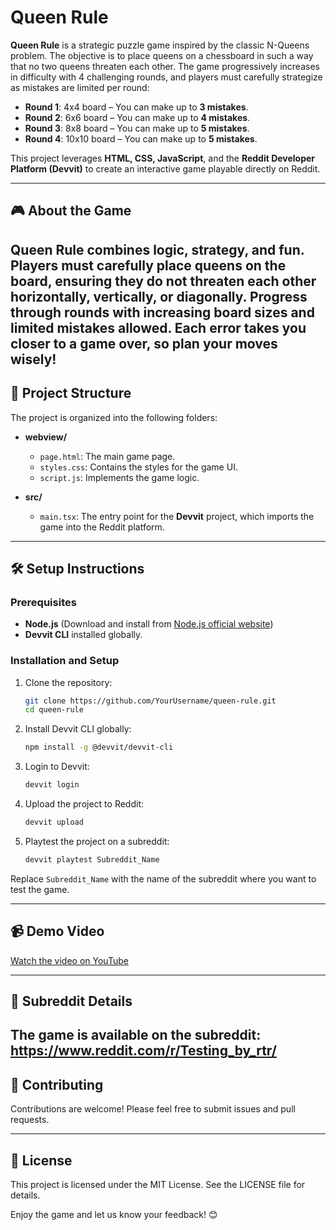 # Queen Rule  

**Queen Rule** is a strategic puzzle game inspired by the classic N-Queens problem. The objective is to place queens on a chessboard in such a way that no two queens threaten each other. The game progressively increases in difficulty with 4 challenging rounds, and players must carefully strategize as mistakes are limited per round:  

- **Round 1**: 4x4 board – You can make up to **3 mistakes**.  
- **Round 2**: 6x6 board – You can make up to **4 mistakes**.  
- **Round 3**: 8x8 board – You can make up to **5 mistakes**.  
- **Round 4**: 10x10 board – You can make up to **5 mistakes**.  

This project leverages **HTML, CSS, JavaScript**, and the **Reddit Developer Platform (Devvit)** to create an interactive game playable directly on Reddit.  

---

## 🎮 About the Game  
**Queen Rule** combines logic, strategy, and fun. Players must carefully place queens on the board, ensuring they do not threaten each other horizontally, vertically, or diagonally. Progress through rounds with increasing board sizes and limited mistakes allowed. Each error takes you closer to a game over, so plan your moves wisely!  
---

## 🚀 Project Structure  
The project is organized into the following folders:  

- **webview/**  
  - `page.html`: The main game page.  
  - `styles.css`: Contains the styles for the game UI.  
  - `script.js`: Implements the game logic.  

- **src/**  
  - `main.tsx`: The entry point for the **Devvit** project, which imports the game into the Reddit platform.  

---

## 🛠️ Setup Instructions  

### Prerequisites  
- **Node.js** (Download and install from [Node.js official website](https://nodejs.org))  
- **Devvit CLI** installed globally.  

### Installation and Setup  
1. Clone the repository:  
   ```bash  
   git clone https://github.com/YourUsername/queen-rule.git  
   cd queen-rule  
   ```  

2. Install Devvit CLI globally:  
   ```bash  
   npm install -g @devvit/devvit-cli  
   ```  

3. Login to Devvit:  
   ```bash  
   devvit login  
   ```  

4. Upload the project to Reddit:  
   ```bash  
   devvit upload  
   ```  

5. Playtest the project on a subreddit:  
   ```bash  
   devvit playtest Subreddit_Name  
   ```  

Replace `Subreddit_Name` with the name of the subreddit where you want to test the game.  

---

## 📹 Demo Video  

[Watch the video on YouTube](https://www.youtube.com/watch?v=FUVwZr3QlE4)

---

## 📢 Subreddit Details  
The game is available on the subreddit:  
https://www.reddit.com/r/Testing_by_rtr/
---

## 🤝 Contributing  
Contributions are welcome! Please feel free to submit issues and pull requests.  

---

## 📄 License  
This project is licensed under the MIT License. See the LICENSE file for details.  

Enjoy the game and let us know your feedback! 😊  
